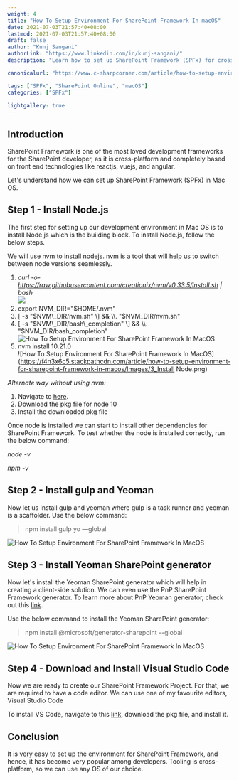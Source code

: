 ```yaml
---
weight: 4
title: "How To Setup Environment For SharePoint Framework In macOS"
date: 2021-07-03T21:57:40+08:00
lastmod: 2021-07-03T21:57:40+08:00
draft: false
author: "Kunj Sangani"
authorLink: "https://www.linkedin.com/in/kunj-sangani/"
description: "Learn how to set up SharePoint Framework (SPFx) for cross-platform SharePoint development with ReactJS, VueJS, and Angular on Mac OS."

canonicalurl: "https://www.c-sharpcorner.com/article/how-to-setup-environment-for-sharepoint-framework-in-macos/"

tags: ["SPFx", "SharePoint Online", "macOS"]
categories: ["SPFx"]

lightgallery: true
---
```


Introduction
------------

SharePoint Framework is one of the most loved development frameworks for the SharePoint developer, as it is cross-platform and completely based on front end technologies like reactjs, vuejs, and angular.

Let's understand how we can set up SharePoint Framework (SPFx) in Mac OS.

Step 1 - Install Node.js
------------------------

The first step for setting up our development environment in Mac OS is to install Node.js which is the building block. To install Node.js, follow the below steps.

We will use nvm to install nodejs. nvm is a tool that will help us to switch between node versions seamlessly.

1.  _curl -o- https://raw.githubusercontent.com/creationix/nvm/v0.33.5/install.sh | bash_  
    ![](https://f4n3x6c5.stackpathcdn.com/article/how-to-setup-environment-for-sharepoint-framework-in-macos/Images/InstallNVM.png)
2.  export NVM\_DIR="$HOME/.nvm"
3.  \[ -s "$NVM\_DIR/nvm.sh" \] && \\. "$NVM\_DIR/nvm.sh"
4.  \[ -s "$NVM\_DIR/bash\_completion" \] && \\. "$NVM\_DIR/bash\_completion"  
    ![How To Setup Environment For SharePoint Framework In MacOS](https://f4n3x6c5.stackpathcdn.com/article/how-to-setup-environment-for-sharepoint-framework-in-macos/Images/2_InstallNVM.png)
5.  nvm install 10.21.0  
    ![How To Setup Environment For SharePoint Framework In MacOS](https://f4n3x6c5.stackpathcdn.com/article/how-to-setup-environment-for-sharepoint-framework-in-macos/Images/3_Install Node.png)

_Alternate way without using nvm:_

1.  Navigate to [here](https://nodejs.org/dist/latest-v10.x/).
2.  Download the pkg file for node 10
3.  Install the downloaded pkg file

Once node is installed we can start to install other dependencies for SharePoint Framework. To test whether the node is installed correctly, run the below command:

_node -v_

_npm -v_

Step 2 - Install gulp and Yeoman
--------------------------------

Now let us install gulp and yeoman where gulp is a task runner and yeoman is a scaffolder. Use the below command:

> npm install gulp yo —global

![How To Setup Environment For SharePoint Framework In MacOS](https://f4n3x6c5.stackpathcdn.com/article/how-to-setup-environment-for-sharepoint-framework-in-macos/Images/4_InsallYoGulp.png)

Step 3 - Install Yeoman SharePoint generator
--------------------------------------------

Now let's install the Yeoman SharePoint generator which will help in creating a client-side solution. We can even use the PnP SharePoint Framework generator. To learn more about PnP Yeoman generator, check out this [link](https://pnp.github.io/generator-spfx/).

Use the below command to install the Yeoman SharePoint generator:

> npm install @microsoft/generator-sharepoint --global 

![How To Setup Environment For SharePoint Framework In MacOS](https://f4n3x6c5.stackpathcdn.com/article/how-to-setup-environment-for-sharepoint-framework-in-macos/Images/5_InstallGenerator.png)

Step 4 - Download and Install Visual Studio Code
------------------------------------------------

Now we are ready to create our SharePoint Framework Project. For that, we are required to have a code editor. We can use one of my favourite editors, Visual Studio Code  
  
To install VS Code, navigate to this [link](https://code.visualstudio.com/download), download the pkg file, and install it.

Conclusion
----------

It is very easy to set up the environment for SharePoint Framework, and hence, it has become very popular among developers. Tooling is cross-platform, so we can use any OS of our choice.